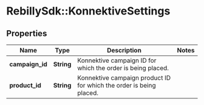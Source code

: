 # RebillySdk::KonnektiveSettings

## Properties
Name | Type | Description | Notes
------------ | ------------- | ------------- | -------------
**campaign_id** | **String** | Konnektive campaign ID for which the order is being placed. | 
**product_id** | **String** | Konnektive campaign product ID for which the order is being placed. | 

